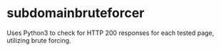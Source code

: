 # subdomainbruteforcer
Uses Python3 to check for HTTP 200 responses for each tested page, utilizing brute forcing.
